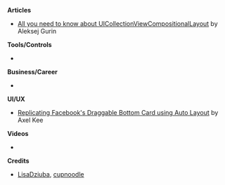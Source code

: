 **Articles**

* [All you need to know about UICollectionViewCompositionalLayout](https://medium.com/flawless-app-stories/all-what-you-need-to-know-about-uicollectionviewcompositionallayout-f3b2f590bdbe) by Aleksej Gurin

**Tools/Controls**

* 

**Business/Career**

* 

**UI/UX**

* [Replicating Facebook's Draggable Bottom Card using Auto Layout](https://fluffy.es/facebook-draggable-bottom-card-modal-1/) by Axel Kee

**Videos**

* 

**Credits**

* [LisaDziuba](https://github.com/lisadziuba), [cupnoodle](https://github.com/cupnoodle)

